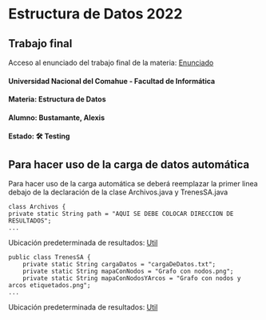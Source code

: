 # Estructura de Datos 2022
## Trabajo final

Acceso al enunciado del trabajo final de la materia: [Enunciado](https://github.com/LeonelBustamante/Trabajo-final-estructura-de-datos-2022/blob/main/src/util/Archivos/Enunciado.pdf)

#### Universidad Nacional del Comahue - Facultad de Informática
#### Materia: Estructura de Datos
#### Alumno: Bustamante, Alexis
#### Estado: 🛠️ Testing

## Para hacer uso de la carga de datos automática

Para hacer uso de la carga automática se deberá reemplazar la primer linea debajo de la declaración de la clase Archivos.java y TrenesSA.java

``` 
class Archivos {
private static String path = "AQUI SE DEBE COLOCAR DIRECCION DE RESULTADOS";
...
```
Ubicación predeterminada de resultados: [Util](https://github.com/LeonelBustamante/Trabajo-final-estructura-de-datos-2022/blob/main/src/util/Archivos/log.txt)
``` 
public class TrenesSA {
    private static String cargaDatos = "cargaDeDatos.txt";
    private static String mapaConNodos = "Grafo con nodos.png";
    private static String mapaConNodosYArcos = "Grafo con nodos y arcos etiquetados.png";
...
```
Ubicación predeterminada de resultados: [Util](https://github.com/LeonelBustamante/Trabajo-final-estructura-de-datos-2022/blob/main/src/util/Archivos/cargaDeDatos.txt)

